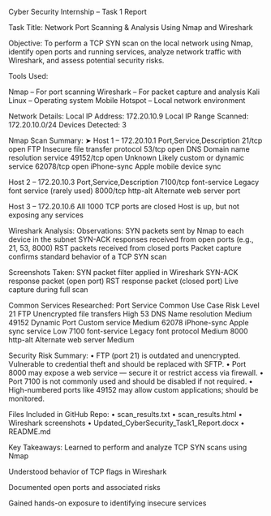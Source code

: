 Cyber Security Internship – Task 1 Report

Task Title:
Network Port Scanning & Analysis Using Nmap and Wireshark

Objective:
To perform a TCP SYN scan on the local network using Nmap, identify open ports and running services,
analyze network traffic with Wireshark, and assess potential security risks.

Tools Used:

Nmap – For port scanning
Wireshark – For packet capture and analysis
Kali Linux – Operating system
Mobile Hotspot – Local network environment

Network Details:
Local IP Address: 172.20.10.9
Local IP Range Scanned: 172.20.10.0/24
Devices Detected: 3

Nmap Scan Summary:
➤ Host 1 – 172.20.10.1
Port,Service,Description
21/tcp	open	FTP	Insecure file transfer protocol
53/tcp	open	DNS	Domain name resolution service
49152/tcp	open	Unknown	Likely custom or dynamic service
62078/tcp	open	iPhone-sync	Apple mobile device sync

Host 2 – 172.20.10.3
Port,Service,Description
7100/tcp	font-service	Legacy font service (rarely used)
8000/tcp	http-alt	Alternate web server port


Host 3 – 172.20.10.6
All 1000 TCP ports are closed
Host is up, but not exposing any services


Wireshark Analysis:
Observations:
SYN packets sent by Nmap to each device in the subnet
SYN-ACK responses received from open ports (e.g., 21, 53, 8000)
RST packets received from closed ports
Packet capture confirms standard behavior of a TCP SYN scan


Screenshots Taken:
SYN packet filter applied in Wireshark
SYN-ACK response packet (open port)
RST response packet (closed port)
Live capture during full scan

Common Services Researched:
Port	    Service	                Common Use Case	                      Risk Level
21	        FTP	                 Unencrypted file transfers	               High
53	        DNS	                   Name resolution	                       Medium
49152	   Dynamic Port	             Custom service	                        Medium
62078	   iPhone-sync	           Apple sync service	                       Low
7100	  font-service	           Legacy font protocol	                    Medium
8000	    http-alt	            Alternate web server	                    Medium


Security Risk Summary:
• FTP (port 21) is outdated and unencrypted. Vulnerable to credential theft and should be replaced with SFTP.
• Port 8000 may expose a web service — secure it or restrict access via firewall.
• Port 7100 is not commonly used and should be disabled if not required.
• High-numbered ports like 49152 may allow custom applications; should be monitored.

Files Included in GitHub Repo:
• scan_results.txt
• scan_results.html
• Wireshark screenshots
• Updated_CyberSecurity_Task1_Report.docx
• README.md

Key Takeaways:
Learned to perform and analyze TCP SYN scans using Nmap

Understood behavior of TCP flags in Wireshark

Documented open ports and associated risks

Gained hands-on exposure to identifying insecure services
